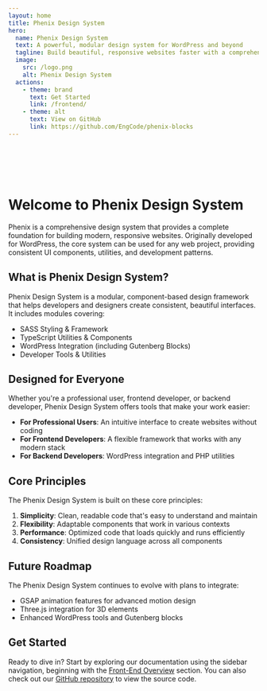 ```yaml
---
layout: home
title: Phenix Design System
hero:
  name: Phenix Design System
  text: A powerful, modular design system for WordPress and beyond
  tagline: Build beautiful, responsive websites faster with a comprehensive design system that prioritizes simplicity, performance, and flexibility.
  image:
    src: /logo.png
    alt: Phenix Design System
  actions:
    - theme: brand
      text: Get Started
      link: /frontend/
    - theme: alt
      text: View on GitHub
      link: https://github.com/EngCode/phenix-blocks
---
```


<div style="padding: 2rem;"></div>

# Welcome to Phenix Design System

Phenix is a comprehensive design system that provides a complete foundation for building modern, responsive websites. Originally developed for WordPress, the core system can be used for any web project, providing consistent UI components, utilities, and development patterns.

## What is Phenix Design System?

Phenix Design System is a modular, component-based design framework that helps developers and designers create consistent, beautiful interfaces. It includes modules covering:

- SASS Styling & Framework
- TypeScript Utilities & Components
- WordPress Integration (including Gutenberg Blocks)
- Developer Tools & Utilities

## Designed for Everyone

Whether you're a professional user, frontend developer, or backend developer, Phenix Design System offers tools that make your work easier:

- **For Professional Users**: An intuitive interface to create websites without coding
- **For Frontend Developers**: A flexible framework that works with any modern stack
- **For Backend Developers**: WordPress integration and PHP utilities

## Core Principles

The Phenix Design System is built on these core principles:

1. **Simplicity**: Clean, readable code that's easy to understand and maintain
2. **Flexibility**: Adaptable components that work in various contexts
3. **Performance**: Optimized code that loads quickly and runs efficiently
4. **Consistency**: Unified design language across all components

## Future Roadmap

The Phenix Design System continues to evolve with plans to integrate:

- GSAP animation features for advanced motion design
- Three.js integration for 3D elements
- Enhanced WordPress tools and Gutenberg blocks

## Get Started

Ready to dive in? Start by exploring our documentation using the sidebar navigation, beginning with the [Front-End Overview](/frontend/) section.
You can also check out our [GitHub repository](https://github.com/EngCode/phenix-blocks) to view the source code.
